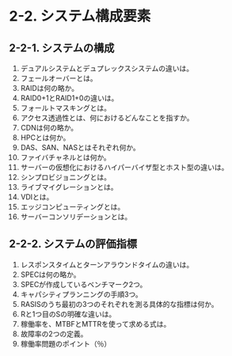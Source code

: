 # 2-2. システム構成要素

## 2-2-1. システムの構成

1. デュアルシステムとデュプレックスシステムの違いは。
2. フェールオーバーとは。
3. RAIDは何の略か。
4. RAID0+1とRAID1+0の違いは。
5. フォールトマスキングとは。
6. アクセス透過性とは、何におけるどんなことを指すか。
7. CDNは何の略か。
8. HPCとは何か。
9. DAS、SAN、NASとはそれぞれ何か。
10. ファイバチャネルとは何か。
11. サーバーの仮想化におけるハイパーバイザ型とホスト型の違いは。
12. シンプロビジョニングとは。
13. ライブマイグレーションとは。
14. VDIとは。
15. エッジコンピューティングとは。
16. サーバーコンソリデーションとは。

## 2-2-2. システムの評価指標

1. レスポンスタイムとターンアラウンドタイムの違いは。
1. SPECは何の略か。
1. SPECが作成しているベンチマーク2つ。
1. キャパシティプランニングの手順3つ。
1. RASISのうち最初の3つのそれぞれを測る具体的な指標は何か。
1. Rと1つ目のSの明確な違いは。
1. 稼働率を、MTBFとMTTRを使って求める式は。
1. 故障率の2つの定義。
1. 稼働率問題のポイント（％）
